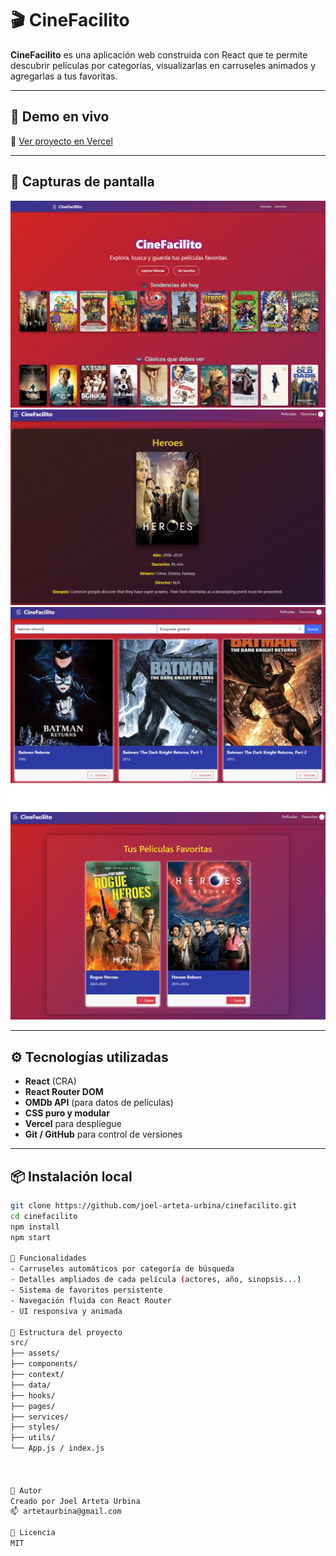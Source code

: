 # 🎬 CineFacilito

**CineFacilito** es una aplicación web construida con React que te permite descubrir películas por categorías, visualizarlas en carruseles animados y agregarlas a tus favoritas.

---

## 🚀 Demo en vivo

🔗 [Ver proyecto en Vercel](https://cinefacilito.vercel.app)

---

## 📸 Capturas de pantalla

<p align="center">
  <img src="./docs/Home.png" width="600" alt="Vista de Inicio" />
  <img src="./docs/Detalle_Pelicula.png" width="600" alt="Detalle de Película" />
  <img src="./docs/Buscar Pelicula.png" width="600" alt="Buscar Película" />
  <img src="./docs/Favoritos.png" width="600" alt="Sección de Favoritos" />
</p>

---

## ⚙️ Tecnologías utilizadas

- **React** (CRA)
- **React Router DOM**
- **OMDb API** (para datos de películas)
- **CSS puro y modular**
- **Vercel** para despliegue
- **Git / GitHub** para control de versiones

---

## 📦 Instalación local

```bash
git clone https://github.com/joel-arteta-urbina/cinefacilito.git
cd cinefacilito
npm install
npm start

🎯 Funcionalidades
- Carruseles automáticos por categoría de búsqueda
- Detalles ampliados de cada película (actores, año, sinopsis...)
- Sistema de favoritos persistente
- Navegación fluida con React Router
- UI responsiva y animada

📁 Estructura del proyecto
src/
├── assets/
├── components/
├── context/
├── data/
├── hooks/
├── pages/
├── services/
├── styles/
├── utils/
└── App.js / index.js



👤 Autor
Creado por Joel Arteta Urbina
📫 artetaurbina@gmail.com

📄 Licencia
MIT

